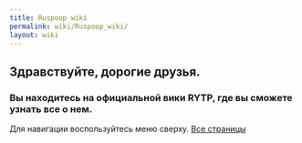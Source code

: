 ```yaml
---
title: Ruspoop wiki
permalink: wiki/Ruspoop_wiki/
layout: wiki
---
```


## **Здравствуйте, дорогие друзья.**

### Вы находитесь на официальной вики RYTP, где вы сможете узнать все о нем.

Для навигации воспользуйтесь меню сверху. [Все
страницы](http://ru.ruspoop.wikia.com/wiki/%D0%A1%D0%BB%D1%83%D0%B6%D0%B5%D0%B1%D0%BD%D0%B0%D1%8F:AllPages)
